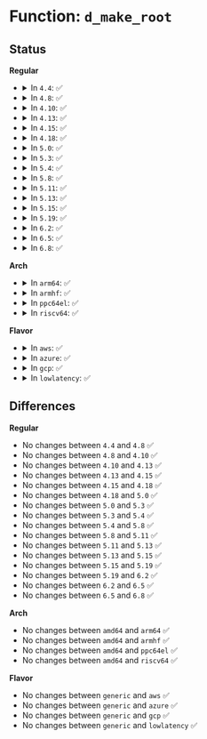 # Function: <code>d_make_root</code>

## Status
<b>Regular</b>
<ul>
<li>
<details>
<summary>In <code>4.4</code>: ✅</summary>

```c
struct dentry *d_make_root(struct inode *root_inode);
```

**Collision:** Unique Global

**Inline:** No

**Transformation:** False

**Instances:**

```
In fs/dcache.c (ffffffff812259f0)
Location: fs/dcache.c:1886
Inline: False
Direct callers:
  - mm/shmem.c:shmem_fill_super
  - fs/libfs.c:simple_fill_super
  - fs/proc/inode.c:proc_fill_super
  - fs/kernfs/mount.c:kernfs_mount_ns
  - fs/devpts/inode.c:devpts_mount
  - fs/ext4/super.c:ext4_fill_super
  - fs/ramfs/inode.c:ramfs_fill_super
  - fs/hugetlbfs/inode.c:hugetlbfs_fill_super
  - fs/fat/inode.c:fat_fill_super
  - fs/ecryptfs/main.c:ecryptfs_mount
  - fs/fuse/inode.c:fuse_fill_super
  - fs/pstore/inode.c:pstore_fill_super
  - fs/efivarfs/super.c:efivarfs_fill_super
  - ipc/mqueue.c:mqueue_fill_super
```
**Symbols:**

```
ffffffff812259f0-ffffffff81225a44: d_make_root (STB_GLOBAL)
```
</details>
</li>
<li>
<details>
<summary>In <code>4.8</code>: ✅</summary>

```c
struct dentry *d_make_root(struct inode *root_inode);
```

**Collision:** Unique Global

**Inline:** No

**Transformation:** False

**Instances:**

```
In fs/dcache.c (ffffffff8124db30)
Location: fs/dcache.c:1847
Inline: False
Direct callers:
  - mm/shmem.c:shmem_fill_super
  - fs/libfs.c:simple_fill_super
  - fs/proc/inode.c:proc_fill_super
  - fs/kernfs/mount.c:kernfs_mount_ns
  - fs/devpts/inode.c:devpts_mount
  - fs/ext4/super.c:ext4_fill_super
  - fs/squashfs/super.c:squashfs_fill_super
  - fs/ramfs/inode.c:ramfs_fill_super
  - fs/hugetlbfs/inode.c:hugetlbfs_fill_super
  - fs/fat/inode.c:fat_fill_super
  - fs/ecryptfs/main.c:ecryptfs_mount
  - fs/fuse/inode.c:fuse_fill_super
  - fs/pstore/inode.c:pstore_fill_super
  - fs/efivarfs/super.c:efivarfs_fill_super
  - ipc/mqueue.c:mqueue_fill_super
```
**Symbols:**

```
ffffffff8124db30-ffffffff8124db7f: d_make_root (STB_GLOBAL)
```
</details>
</li>
<li>
<details>
<summary>In <code>4.10</code>: ✅</summary>

```c
struct dentry *d_make_root(struct inode *root_inode);
```

**Collision:** Unique Global

**Inline:** No

**Transformation:** False

**Instances:**

```
In fs/dcache.c (ffffffff81260c10)
Location: fs/dcache.c:1856
Inline: False
Direct callers:
  - mm/shmem.c:shmem_fill_super
  - fs/libfs.c:simple_fill_super
  - fs/proc/inode.c:proc_fill_super
  - fs/kernfs/mount.c:kernfs_mount_ns
  - fs/ext4/super.c:ext4_fill_super
  - fs/squashfs/super.c:squashfs_fill_super
  - fs/ramfs/inode.c:ramfs_fill_super
  - fs/hugetlbfs/inode.c:hugetlbfs_fill_super
  - fs/fat/inode.c:fat_fill_super
  - fs/ecryptfs/main.c:ecryptfs_mount
  - fs/fuse/inode.c:fuse_fill_super
  - fs/pstore/inode.c:pstore_fill_super
  - fs/efivarfs/super.c:efivarfs_fill_super
  - ipc/mqueue.c:mqueue_fill_super
```
**Symbols:**

```
ffffffff81260c10-ffffffff81260c5f: d_make_root (STB_GLOBAL)
```
</details>
</li>
<li>
<details>
<summary>In <code>4.13</code>: ✅</summary>

```c
struct dentry *d_make_root(struct inode *root_inode);
```

**Collision:** Unique Global

**Inline:** No

**Transformation:** False

**Instances:**

```
In fs/dcache.c (ffffffff8126e3e0)
Location: fs/dcache.c:1886
Inline: False
Direct callers:
  - mm/shmem.c:shmem_fill_super
  - fs/libfs.c:simple_fill_super
  - fs/proc/inode.c:proc_fill_super
  - fs/kernfs/mount.c:kernfs_mount_ns
  - fs/ext4/super.c:ext4_fill_super
  - fs/squashfs/super.c:squashfs_fill_super
  - fs/ramfs/inode.c:ramfs_fill_super
  - fs/hugetlbfs/inode.c:hugetlbfs_fill_super
  - fs/fat/inode.c:fat_fill_super
  - fs/ecryptfs/main.c:ecryptfs_mount
  - fs/fuse/inode.c:fuse_fill_super
  - fs/pstore/inode.c:pstore_fill_super
  - fs/efivarfs/super.c:efivarfs_fill_super
  - ipc/mqueue.c:mqueue_fill_super
```
**Symbols:**

```
ffffffff8126e3e0-ffffffff8126e429: d_make_root (STB_GLOBAL)
```
</details>
</li>
<li>
<details>
<summary>In <code>4.15</code>: ✅</summary>

```c
struct dentry *d_make_root(struct inode *root_inode);
```

**Collision:** Unique Global

**Inline:** No

**Transformation:** False

**Instances:**

```
In fs/dcache.c (ffffffff81290d00)
Location: fs/dcache.c:1898
Inline: False
Direct callers:
  - mm/shmem.c:shmem_fill_super
  - fs/libfs.c:simple_fill_super
  - fs/proc/inode.c:proc_fill_super
  - fs/kernfs/mount.c:kernfs_mount_ns
  - fs/ext4/super.c:ext4_fill_super
  - fs/squashfs/super.c:squashfs_fill_super
  - fs/ramfs/inode.c:ramfs_fill_super
  - fs/hugetlbfs/inode.c:hugetlbfs_fill_super
  - fs/fat/inode.c:fat_fill_super
  - fs/ecryptfs/main.c:ecryptfs_mount
  - fs/fuse/inode.c:fuse_fill_super
  - fs/pstore/inode.c:pstore_fill_super
  - fs/efivarfs/super.c:efivarfs_fill_super
  - ipc/mqueue.c:mqueue_fill_super
```
**Symbols:**

```
ffffffff81290d00-ffffffff81290d49: d_make_root (STB_GLOBAL)
```
</details>
</li>
<li>
<details>
<summary>In <code>4.18</code>: ✅</summary>

```c
struct dentry *d_make_root(struct inode *root_inode);
```

**Collision:** Unique Global

**Inline:** No

**Transformation:** False

**Instances:**

```
In fs/dcache.c (ffffffff812b7510)
Location: fs/dcache.c:1928
Inline: False
Direct callers:
  - mm/shmem.c:shmem_fill_super
  - fs/libfs.c:simple_fill_super
  - fs/proc/inode.c:proc_fill_super
  - fs/kernfs/mount.c:kernfs_mount_ns
  - fs/configfs/mount.c:configfs_fill_super
  - fs/ext4/super.c:ext4_fill_super
  - fs/squashfs/super.c:squashfs_fill_super
  - fs/ramfs/inode.c:ramfs_fill_super
  - fs/hugetlbfs/inode.c:hugetlbfs_fill_super
  - fs/fat/inode.c:fat_fill_super
  - fs/ecryptfs/main.c:ecryptfs_mount
  - fs/fuse/inode.c:fuse_fill_super
  - fs/pstore/inode.c:pstore_fill_super
  - fs/efivarfs/super.c:efivarfs_fill_super
  - ipc/mqueue.c:mqueue_fill_super
```
**Symbols:**

```
ffffffff812b7510-ffffffff812b7562: d_make_root (STB_GLOBAL)
```
</details>
</li>
<li>
<details>
<summary>In <code>5.0</code>: ✅</summary>

```c
struct dentry *d_make_root(struct inode *root_inode);
```

**Collision:** Unique Global

**Inline:** No

**Transformation:** False

**Instances:**

```
In fs/dcache.c (ffffffff812cc670)
Location: fs/dcache.c:1909
Inline: False
Direct callers:
  - mm/shmem.c:shmem_fill_super
  - fs/libfs.c:simple_fill_super
  - fs/proc/inode.c:proc_fill_super
  - fs/kernfs/mount.c:kernfs_mount_ns
  - fs/configfs/mount.c:configfs_fill_super
  - fs/ext4/super.c:ext4_fill_super
  - fs/squashfs/super.c:squashfs_fill_super
  - fs/ramfs/inode.c:ramfs_fill_super
  - fs/hugetlbfs/inode.c:hugetlbfs_fill_super
  - fs/fat/inode.c:fat_fill_super
  - fs/ecryptfs/main.c:ecryptfs_mount
  - fs/fuse/inode.c:fuse_fill_super
  - fs/pstore/inode.c:pstore_fill_super
  - fs/efivarfs/super.c:efivarfs_fill_super
  - ipc/mqueue.c:mqueue_fill_super
```
**Symbols:**

```
ffffffff812cc670-ffffffff812cc6c2: d_make_root (STB_GLOBAL)
```
</details>
</li>
<li>
<details>
<summary>In <code>5.3</code>: ✅</summary>

```c
struct dentry *d_make_root(struct inode *root_inode);
```

**Collision:** Unique Global

**Inline:** No

**Transformation:** False

**Instances:**

```
In fs/dcache.c (ffffffff812e9260)
Location: fs/dcache.c:1983
Inline: False
Direct callers:
  - mm/shmem.c:shmem_fill_super
  - fs/libfs.c:simple_fill_super
  - fs/libfs.c:pseudo_fs_fill_super
  - fs/proc/root.c:proc_fill_super
  - fs/kernfs/mount.c:kernfs_get_tree
  - fs/configfs/mount.c:configfs_fill_super
  - fs/ext4/super.c:ext4_fill_super
  - fs/squashfs/super.c:squashfs_fill_super
  - fs/ramfs/inode.c:ramfs_fill_super
  - fs/hugetlbfs/inode.c:hugetlbfs_fill_super
  - fs/fat/inode.c:fat_fill_super
  - fs/ecryptfs/main.c:ecryptfs_mount
  - fs/fuse/inode.c:fuse_fill_super
  - fs/pstore/inode.c:pstore_fill_super
  - fs/efivarfs/super.c:efivarfs_fill_super
  - ipc/mqueue.c:mqueue_fill_super
```
**Symbols:**

```
ffffffff812e9260-ffffffff812e92b0: d_make_root (STB_GLOBAL)
```
</details>
</li>
<li>
<details>
<summary>In <code>5.4</code>: ✅</summary>

```c
struct dentry *d_make_root(struct inode *root_inode);
```

**Collision:** Unique Global

**Inline:** No

**Transformation:** False

**Instances:**

```
In fs/dcache.c (ffffffff812fae00)
Location: fs/dcache.c:1983
Inline: False
Direct callers:
  - mm/shmem.c:shmem_fill_super
  - fs/libfs.c:simple_fill_super
  - fs/libfs.c:pseudo_fs_fill_super
  - fs/proc/root.c:proc_fill_super
  - fs/kernfs/mount.c:kernfs_get_tree
  - fs/configfs/mount.c:configfs_fill_super
  - fs/ext4/super.c:ext4_fill_super
  - fs/squashfs/super.c:squashfs_fill_super
  - fs/ramfs/inode.c:ramfs_fill_super
  - fs/hugetlbfs/inode.c:hugetlbfs_fill_super
  - fs/fat/inode.c:fat_fill_super
  - fs/ecryptfs/main.c:ecryptfs_mount
  - fs/fuse/inode.c:fuse_fill_super_common
  - fs/pstore/inode.c:pstore_fill_super
  - fs/efivarfs/super.c:efivarfs_fill_super
  - ipc/mqueue.c:mqueue_fill_super
```
**Symbols:**

```
ffffffff812fae00-ffffffff812fae50: d_make_root (STB_GLOBAL)
```
</details>
</li>
<li>
<details>
<summary>In <code>5.8</code>: ✅</summary>

```c
struct dentry *d_make_root(struct inode *root_inode);
```

**Collision:** Unique Global

**Inline:** No

**Transformation:** False

**Instances:**

```
In fs/dcache.c (ffffffff81331550)
Location: fs/dcache.c:2004
Inline: False
Direct callers:
  - mm/shmem.c:shmem_fill_super
  - fs/libfs.c:simple_fill_super
  - fs/libfs.c:pseudo_fs_fill_super
  - fs/proc/root.c:proc_fill_super
  - fs/configfs/mount.c:configfs_fill_super
  - fs/devpts/inode.c:devpts_fill_super
  - fs/ext4/super.c:ext4_fill_super
  - fs/squashfs/super.c:squashfs_fill_super
  - fs/ramfs/inode.c:ramfs_fill_super
  - fs/hugetlbfs/inode.c:hugetlbfs_fill_super
  - fs/fat/inode.c:fat_fill_super
  - fs/ecryptfs/main.c:ecryptfs_mount
  - fs/fuse/inode.c:fuse_fill_super_common
  - fs/pstore/inode.c:pstore_fill_super
  - fs/efivarfs/super.c:efivarfs_fill_super
  - ipc/mqueue.c:mqueue_fill_super
```
**Symbols:**

```
ffffffff81331550-ffffffff813315a0: d_make_root (STB_GLOBAL)
```
</details>
</li>
<li>
<details>
<summary>In <code>5.11</code>: ✅</summary>

```c
struct dentry *d_make_root(struct inode *root_inode);
```

**Collision:** Unique Global

**Inline:** No

**Transformation:** False

**Instances:**

```
In fs/dcache.c (ffffffff8133cee0)
Location: fs/dcache.c:2011
Inline: False
Direct callers:
  - mm/shmem.c:shmem_fill_super
  - fs/libfs.c:simple_fill_super
  - fs/libfs.c:pseudo_fs_fill_super
  - fs/proc/root.c:proc_fill_super
  - fs/configfs/mount.c:configfs_fill_super
  - fs/devpts/inode.c:devpts_fill_super
  - fs/ext4/super.c:ext4_fill_super
  - fs/squashfs/super.c:squashfs_fill_super
  - fs/ramfs/inode.c:ramfs_fill_super
  - fs/hugetlbfs/inode.c:hugetlbfs_fill_super
  - fs/fat/inode.c:fat_fill_super
  - fs/ecryptfs/main.c:ecryptfs_mount
  - fs/fuse/inode.c:fuse_fill_super_common
  - fs/fuse/inode.c:fuse_fill_super_submount
  - fs/pstore/inode.c:pstore_fill_super
  - fs/efivarfs/super.c:efivarfs_fill_super
  - ipc/mqueue.c:mqueue_fill_super
```
**Symbols:**

```
ffffffff8133cee0-ffffffff8133cf30: d_make_root (STB_GLOBAL)
```
</details>
</li>
<li>
<details>
<summary>In <code>5.13</code>: ✅</summary>

```c
struct dentry *d_make_root(struct inode *root_inode);
```

**Collision:** Unique Global

**Inline:** No

**Transformation:** False

**Instances:**

```
In fs/dcache.c (ffffffff81343360)
Location: fs/dcache.c:2038
Inline: False
Direct callers:
  - mm/shmem.c:shmem_fill_super
  - fs/libfs.c:simple_fill_super
  - fs/libfs.c:pseudo_fs_fill_super
  - fs/proc/root.c:proc_fill_super
  - fs/kernfs/mount.c:kernfs_get_tree
  - fs/configfs/mount.c:configfs_fill_super
  - fs/devpts/inode.c:devpts_fill_super
  - fs/ext4/super.c:ext4_fill_super
  - fs/squashfs/super.c:squashfs_fill_super
  - fs/ramfs/inode.c:ramfs_fill_super
  - fs/hugetlbfs/inode.c:hugetlbfs_fill_super
  - fs/fat/inode.c:fat_fill_super
  - fs/ecryptfs/main.c:ecryptfs_mount
  - fs/fuse/inode.c:fuse_fill_super_common
  - fs/fuse/inode.c:fuse_fill_super_submount
  - fs/pstore/inode.c:pstore_fill_super
  - fs/efivarfs/super.c:efivarfs_fill_super
  - ipc/mqueue.c:mqueue_fill_super
```
**Symbols:**

```
ffffffff81343360-ffffffff813433b0: d_make_root (STB_GLOBAL)
```
</details>
</li>
<li>
<details>
<summary>In <code>5.15</code>: ✅</summary>

```c
struct dentry *d_make_root(struct inode *root_inode);
```

**Collision:** Unique Global

**Inline:** No

**Transformation:** False

**Instances:**

```
In fs/dcache.c (ffffffff81390eb0)
Location: fs/dcache.c:2039
Inline: False
Direct callers:
  - mm/shmem.c:shmem_fill_super
  - fs/libfs.c:simple_fill_super
  - fs/libfs.c:pseudo_fs_fill_super
  - fs/proc/root.c:proc_fill_super
  - fs/kernfs/mount.c:kernfs_get_tree
  - fs/configfs/mount.c:configfs_fill_super
  - fs/devpts/inode.c:devpts_fill_super
  - fs/ext4/super.c:ext4_fill_super
  - fs/squashfs/super.c:squashfs_fill_super
  - fs/ramfs/inode.c:ramfs_fill_super
  - fs/hugetlbfs/inode.c:hugetlbfs_fill_super
  - fs/fat/inode.c:fat_fill_super
  - fs/ecryptfs/main.c:ecryptfs_mount
  - fs/fuse/inode.c:fuse_fill_super_common
  - fs/fuse/inode.c:fuse_fill_super_submount
  - fs/pstore/inode.c:pstore_fill_super
  - fs/efivarfs/super.c:efivarfs_fill_super
  - ipc/mqueue.c:mqueue_fill_super
```
**Symbols:**

```
ffffffff81390eb0-ffffffff81390f42: d_make_root (STB_GLOBAL)
```
</details>
</li>
<li>
<details>
<summary>In <code>5.19</code>: ✅</summary>

```c
struct dentry *d_make_root(struct inode *root_inode);
```

**Collision:** Unique Global

**Inline:** No

**Transformation:** False

**Instances:**

```
In fs/dcache.c (ffffffff814128e0)
Location: fs/dcache.c:2064
Inline: False
Direct callers:
  - mm/shmem.c:shmem_fill_super
  - fs/libfs.c:simple_fill_super
  - fs/libfs.c:pseudo_fs_fill_super
  - fs/proc/root.c:proc_fill_super
  - fs/kernfs/mount.c:kernfs_get_tree
  - fs/configfs/mount.c:configfs_fill_super
  - fs/devpts/inode.c:devpts_fill_super
  - fs/ext4/super.c:__ext4_fill_super
  - fs/squashfs/super.c:squashfs_fill_super
  - fs/ramfs/inode.c:ramfs_fill_super
  - fs/hugetlbfs/inode.c:hugetlbfs_fill_super
  - fs/fat/inode.c:fat_fill_super
  - fs/ecryptfs/main.c:ecryptfs_mount
  - fs/fuse/inode.c:fuse_fill_super_common
  - fs/fuse/inode.c:fuse_fill_super_submount
  - fs/pstore/inode.c:pstore_fill_super
  - fs/efivarfs/super.c:efivarfs_fill_super
  - ipc/mqueue.c:mqueue_fill_super
```
**Symbols:**

```
ffffffff814128e0-ffffffff81412971: d_make_root (STB_GLOBAL)
```
</details>
</li>
<li>
<details>
<summary>In <code>6.2</code>: ✅</summary>

```c
struct dentry *d_make_root(struct inode *root_inode);
```

**Collision:** Unique Global

**Inline:** No

**Transformation:** False

**Instances:**

```
In fs/dcache.c (ffffffff8149db40)
Location: fs/dcache.c:2064
Inline: False
Direct callers:
  - mm/shmem.c:shmem_fill_super
  - fs/libfs.c:simple_fill_super
  - fs/libfs.c:pseudo_fs_fill_super
  - fs/proc/root.c:proc_fill_super
  - fs/kernfs/mount.c:kernfs_get_tree
  - fs/configfs/mount.c:configfs_fill_super
  - fs/devpts/inode.c:devpts_fill_super
  - fs/ext4/super.c:__ext4_fill_super
  - fs/squashfs/super.c:squashfs_fill_super
  - fs/ramfs/inode.c:ramfs_fill_super
  - fs/hugetlbfs/inode.c:hugetlbfs_fill_super
  - fs/fat/inode.c:fat_fill_super
  - fs/ecryptfs/main.c:ecryptfs_mount
  - fs/fuse/inode.c:fuse_fill_super_common
  - fs/fuse/inode.c:fuse_fill_super_submount
  - fs/pstore/inode.c:pstore_fill_super
  - fs/efivarfs/super.c:efivarfs_fill_super
  - ipc/mqueue.c:mqueue_fill_super
```
**Symbols:**

```
ffffffff8149db40-ffffffff8149dbd1: d_make_root (STB_GLOBAL)
```
</details>
</li>
<li>
<details>
<summary>In <code>6.5</code>: ✅</summary>

```c
struct dentry *d_make_root(struct inode *root_inode);
```

**Collision:** Unique Global

**Inline:** No

**Transformation:** False

**Instances:**

```
In fs/dcache.c (ffffffff814d2f80)
Location: fs/dcache.c:2064
Inline: False
Direct callers:
  - mm/shmem.c:shmem_fill_super
  - fs/libfs.c:simple_fill_super
  - fs/libfs.c:pseudo_fs_fill_super
  - fs/proc/root.c:proc_fill_super
  - fs/kernfs/mount.c:kernfs_get_tree
  - fs/configfs/mount.c:configfs_fill_super
  - fs/devpts/inode.c:devpts_fill_super
  - fs/ext4/super.c:__ext4_fill_super
  - fs/squashfs/super.c:squashfs_fill_super
  - fs/ramfs/inode.c:ramfs_fill_super
  - fs/hugetlbfs/inode.c:hugetlbfs_fill_super
  - fs/fat/inode.c:fat_fill_super
  - fs/ecryptfs/main.c:ecryptfs_mount
  - fs/fuse/inode.c:fuse_fill_super_common
  - fs/fuse/inode.c:fuse_fill_super_submount
  - fs/pstore/inode.c:pstore_fill_super
  - fs/efivarfs/super.c:efivarfs_fill_super
  - ipc/mqueue.c:mqueue_fill_super
```
**Symbols:**

```
ffffffff814d2f80-ffffffff814d3011: d_make_root (STB_GLOBAL)
```
</details>
</li>
<li>
<details>
<summary>In <code>6.8</code>: ✅</summary>

```c
struct dentry *d_make_root(struct inode *root_inode);
```

**Collision:** Unique Global

**Inline:** No

**Transformation:** False

**Instances:**

```
In fs/dcache.c (ffffffff81505810)
Location: fs/dcache.c:1908
Inline: False
Direct callers:
  - mm/shmem.c:shmem_fill_super
  - fs/libfs.c:simple_fill_super
  - fs/libfs.c:pseudo_fs_fill_super
  - fs/nsfs.c:__ns_get_path
  - fs/proc/root.c:proc_fill_super
  - fs/kernfs/mount.c:kernfs_get_tree
  - fs/configfs/mount.c:configfs_fill_super
  - fs/devpts/inode.c:devpts_fill_super
  - fs/ext4/super.c:__ext4_fill_super
  - fs/squashfs/super.c:squashfs_fill_super
  - fs/ramfs/inode.c:ramfs_fill_super
  - fs/hugetlbfs/inode.c:hugetlbfs_fill_super
  - fs/fat/inode.c:fat_fill_super
  - fs/ecryptfs/main.c:ecryptfs_mount
  - fs/fuse/inode.c:fuse_fill_super_common
  - fs/fuse/inode.c:fuse_fill_super_submount
  - fs/pstore/inode.c:pstore_fill_super
  - fs/efivarfs/super.c:efivarfs_fill_super
  - ipc/mqueue.c:mqueue_fill_super
```
**Symbols:**

```
ffffffff81505810-ffffffff815058a1: d_make_root (STB_GLOBAL)
```
</details>
</li>
</ul>
<b>Arch</b>
<ul>
<li>
<details>
<summary>In <code>arm64</code>: ✅</summary>

```c
struct dentry *d_make_root(struct inode *root_inode);
```

**Collision:** Unique Global

**Inline:** No

**Transformation:** False

**Instances:**

```
In fs/dcache.c (ffff8000103aa0f0)
Location: fs/dcache.c:1983
Inline: False
Direct callers:
  - mm/shmem.c:shmem_fill_super
  - fs/libfs.c:simple_fill_super
  - fs/libfs.c:pseudo_fs_fill_super
  - fs/proc/root.c:proc_fill_super
  - fs/kernfs/mount.c:kernfs_get_tree
  - fs/configfs/mount.c:configfs_fill_super
  - fs/ext4/super.c:ext4_fill_super
  - fs/squashfs/super.c:squashfs_fill_super
  - fs/ramfs/inode.c:ramfs_fill_super
  - fs/hugetlbfs/inode.c:hugetlbfs_fill_super
  - fs/fat/inode.c:fat_fill_super
  - fs/ecryptfs/main.c:ecryptfs_mount
  - fs/fuse/inode.c:fuse_fill_super_common
  - fs/pstore/inode.c:pstore_fill_super
  - fs/efivarfs/super.c:efivarfs_fill_super
  - ipc/mqueue.c:mqueue_fill_super
```
**Symbols:**

```
ffff8000103aa0f0-ffff8000103aa154: d_make_root (STB_GLOBAL)
```
</details>
</li>
<li>
<details>
<summary>In <code>armhf</code>: ✅</summary>

```c
struct dentry *d_make_root(struct inode *root_inode);
```

**Collision:** Unique Global

**Inline:** No

**Transformation:** False

**Instances:**

```
In fs/dcache.c (c058b110)
Location: fs/dcache.c:1983
Inline: False
Direct callers:
  - mm/shmem.c:shmem_fill_super
  - fs/libfs.c:simple_fill_super
  - fs/libfs.c:pseudo_fs_fill_super
  - fs/proc/root.c:proc_fill_super
  - fs/kernfs/mount.c:kernfs_get_tree
  - fs/ext4/super.c:ext4_fill_super
  - fs/squashfs/super.c:squashfs_fill_super
  - fs/ramfs/inode.c:ramfs_fill_super
  - fs/fat/inode.c:fat_fill_super
  - fs/ecryptfs/main.c:ecryptfs_mount
  - fs/fuse/inode.c:fuse_fill_super_common
  - fs/pstore/inode.c:pstore_fill_super
  - fs/efivarfs/super.c:efivarfs_fill_super
  - ipc/mqueue.c:mqueue_fill_super
```
**Symbols:**

```
c058b110-c058b164: d_make_root (STB_GLOBAL)
```
</details>
</li>
<li>
<details>
<summary>In <code>ppc64el</code>: ✅</summary>

```c
struct dentry *d_make_root(struct inode *root_inode);
```

**Collision:** Unique Global

**Inline:** No

**Transformation:** False

**Instances:**

```
In fs/dcache.c (c0000000004a4f20)
Location: fs/dcache.c:1983
Inline: False
Direct callers:
  - mm/shmem.c:shmem_fill_super
  - fs/libfs.c:simple_fill_super
  - fs/libfs.c:pseudo_fs_fill_super
  - fs/proc/root.c:proc_fill_super
  - fs/kernfs/mount.c:kernfs_get_tree
  - fs/configfs/mount.c:configfs_fill_super
  - fs/ext4/super.c:ext4_fill_super
  - fs/squashfs/super.c:squashfs_fill_super
  - fs/ramfs/inode.c:ramfs_fill_super
  - fs/hugetlbfs/inode.c:hugetlbfs_fill_super
  - fs/fat/inode.c:fat_fill_super
  - fs/ecryptfs/main.c:ecryptfs_mount
  - fs/fuse/inode.c:fuse_fill_super_common
  - fs/pstore/inode.c:pstore_fill_super
  - ipc/mqueue.c:mqueue_fill_super
```
**Symbols:**

```
c0000000004a4f20-c0000000004a4fb8: d_make_root (STB_GLOBAL)
```
</details>
</li>
<li>
<details>
<summary>In <code>riscv64</code>: ✅</summary>

```c
struct dentry *d_make_root(struct inode *root_inode);
```

**Collision:** Unique Global

**Inline:** No

**Transformation:** False

**Instances:**

```
In fs/dcache.c (ffffffe00026fe9c)
Location: fs/dcache.c:1983
Inline: False
Direct callers:
  - mm/shmem.c:shmem_fill_super
  - fs/libfs.c:simple_fill_super
  - fs/libfs.c:pseudo_fs_fill_super
  - fs/proc/root.c:proc_fill_super
  - fs/kernfs/mount.c:kernfs_get_tree
  - fs/ext4/super.c:ext4_fill_super
  - fs/squashfs/super.c:squashfs_fill_super
  - fs/ramfs/inode.c:ramfs_fill_super
  - fs/hugetlbfs/inode.c:hugetlbfs_fill_super
  - fs/fat/inode.c:fat_fill_super
  - fs/ecryptfs/main.c:ecryptfs_mount
  - fs/fuse/inode.c:fuse_fill_super_common
  - fs/pstore/inode.c:pstore_fill_super
  - ipc/mqueue.c:mqueue_fill_super
```
**Symbols:**

```
ffffffe00026fe9c-ffffffe00026fef8: d_make_root (STB_GLOBAL)
```
</details>
</li>
</ul>
<b>Flavor</b>
<ul>
<li>
<details>
<summary>In <code>aws</code>: ✅</summary>

```c
struct dentry *d_make_root(struct inode *root_inode);
```

**Collision:** Unique Global

**Inline:** No

**Transformation:** False

**Instances:**

```
In fs/dcache.c (ffffffff812f33e0)
Location: fs/dcache.c:1983
Inline: False
Direct callers:
  - mm/shmem.c:shmem_fill_super
  - fs/libfs.c:simple_fill_super
  - fs/libfs.c:pseudo_fs_fill_super
  - fs/proc/root.c:proc_fill_super
  - fs/kernfs/mount.c:kernfs_get_tree
  - fs/configfs/mount.c:configfs_fill_super
  - fs/ext4/super.c:ext4_fill_super
  - fs/squashfs/super.c:squashfs_fill_super
  - fs/ramfs/inode.c:ramfs_fill_super
  - fs/hugetlbfs/inode.c:hugetlbfs_fill_super
  - fs/fat/inode.c:fat_fill_super
  - fs/ecryptfs/main.c:ecryptfs_mount
  - fs/fuse/inode.c:fuse_fill_super_common
  - fs/pstore/inode.c:pstore_fill_super
  - fs/efivarfs/super.c:efivarfs_fill_super
  - ipc/mqueue.c:mqueue_fill_super
```
**Symbols:**

```
ffffffff812f33e0-ffffffff812f3430: d_make_root (STB_GLOBAL)
```
</details>
</li>
<li>
<details>
<summary>In <code>azure</code>: ✅</summary>

```c
struct dentry *d_make_root(struct inode *root_inode);
```

**Collision:** Unique Global

**Inline:** No

**Transformation:** False

**Instances:**

```
In fs/dcache.c (ffffffff812e4010)
Location: fs/dcache.c:1983
Inline: False
Direct callers:
  - mm/shmem.c:shmem_fill_super
  - fs/libfs.c:simple_fill_super
  - fs/libfs.c:pseudo_fs_fill_super
  - fs/proc/root.c:proc_fill_super
  - fs/kernfs/mount.c:kernfs_get_tree
  - fs/configfs/mount.c:configfs_fill_super
  - fs/ext4/super.c:ext4_fill_super
  - fs/squashfs/super.c:squashfs_fill_super
  - fs/ramfs/inode.c:ramfs_fill_super
  - fs/hugetlbfs/inode.c:hugetlbfs_fill_super
  - fs/fat/inode.c:fat_fill_super
  - fs/ecryptfs/main.c:ecryptfs_mount
  - fs/fuse/inode.c:fuse_fill_super_common
  - fs/pstore/inode.c:pstore_fill_super
  - fs/efivarfs/super.c:efivarfs_fill_super
  - ipc/mqueue.c:mqueue_fill_super
```
**Symbols:**

```
ffffffff812e4010-ffffffff812e4060: d_make_root (STB_GLOBAL)
```
</details>
</li>
<li>
<details>
<summary>In <code>gcp</code>: ✅</summary>

```c
struct dentry *d_make_root(struct inode *root_inode);
```

**Collision:** Unique Global

**Inline:** No

**Transformation:** False

**Instances:**

```
In fs/dcache.c (ffffffff812f11f0)
Location: fs/dcache.c:1983
Inline: False
Direct callers:
  - mm/shmem.c:shmem_fill_super
  - fs/libfs.c:simple_fill_super
  - fs/libfs.c:pseudo_fs_fill_super
  - fs/proc/root.c:proc_fill_super
  - fs/kernfs/mount.c:kernfs_get_tree
  - fs/configfs/mount.c:configfs_fill_super
  - fs/ext4/super.c:ext4_fill_super
  - fs/squashfs/super.c:squashfs_fill_super
  - fs/ramfs/inode.c:ramfs_fill_super
  - fs/hugetlbfs/inode.c:hugetlbfs_fill_super
  - fs/fat/inode.c:fat_fill_super
  - fs/ecryptfs/main.c:ecryptfs_mount
  - fs/fuse/inode.c:fuse_fill_super_common
  - fs/pstore/inode.c:pstore_fill_super
  - fs/efivarfs/super.c:efivarfs_fill_super
  - ipc/mqueue.c:mqueue_fill_super
```
**Symbols:**

```
ffffffff812f11f0-ffffffff812f1240: d_make_root (STB_GLOBAL)
```
</details>
</li>
<li>
<details>
<summary>In <code>lowlatency</code>: ✅</summary>

```c
struct dentry *d_make_root(struct inode *root_inode);
```

**Collision:** Unique Global

**Inline:** No

**Transformation:** False

**Instances:**

```
In fs/dcache.c (ffffffff813023b0)
Location: fs/dcache.c:1983
Inline: False
Direct callers:
  - mm/shmem.c:shmem_fill_super
  - fs/libfs.c:simple_fill_super
  - fs/libfs.c:pseudo_fs_fill_super
  - fs/proc/root.c:proc_fill_super
  - fs/kernfs/mount.c:kernfs_get_tree
  - fs/configfs/mount.c:configfs_fill_super
  - fs/ext4/super.c:ext4_fill_super
  - fs/squashfs/super.c:squashfs_fill_super
  - fs/ramfs/inode.c:ramfs_fill_super
  - fs/hugetlbfs/inode.c:hugetlbfs_fill_super
  - fs/fat/inode.c:fat_fill_super
  - fs/ecryptfs/main.c:ecryptfs_mount
  - fs/fuse/inode.c:fuse_fill_super_common
  - fs/pstore/inode.c:pstore_fill_super
  - fs/efivarfs/super.c:efivarfs_fill_super
  - ipc/mqueue.c:mqueue_fill_super
```
**Symbols:**

```
ffffffff813023b0-ffffffff81302400: d_make_root (STB_GLOBAL)
```
</details>
</li>
</ul>

## Differences
<b>Regular</b>
<ul>
<li>
No changes between <code>4.4</code> and <code>4.8</code> ✅
</li>
<li>
No changes between <code>4.8</code> and <code>4.10</code> ✅
</li>
<li>
No changes between <code>4.10</code> and <code>4.13</code> ✅
</li>
<li>
No changes between <code>4.13</code> and <code>4.15</code> ✅
</li>
<li>
No changes between <code>4.15</code> and <code>4.18</code> ✅
</li>
<li>
No changes between <code>4.18</code> and <code>5.0</code> ✅
</li>
<li>
No changes between <code>5.0</code> and <code>5.3</code> ✅
</li>
<li>
No changes between <code>5.3</code> and <code>5.4</code> ✅
</li>
<li>
No changes between <code>5.4</code> and <code>5.8</code> ✅
</li>
<li>
No changes between <code>5.8</code> and <code>5.11</code> ✅
</li>
<li>
No changes between <code>5.11</code> and <code>5.13</code> ✅
</li>
<li>
No changes between <code>5.13</code> and <code>5.15</code> ✅
</li>
<li>
No changes between <code>5.15</code> and <code>5.19</code> ✅
</li>
<li>
No changes between <code>5.19</code> and <code>6.2</code> ✅
</li>
<li>
No changes between <code>6.2</code> and <code>6.5</code> ✅
</li>
<li>
No changes between <code>6.5</code> and <code>6.8</code> ✅
</li>
</ul>
<b>Arch</b>
<ul>
<li>
No changes between <code>amd64</code> and <code>arm64</code> ✅
</li>
<li>
No changes between <code>amd64</code> and <code>armhf</code> ✅
</li>
<li>
No changes between <code>amd64</code> and <code>ppc64el</code> ✅
</li>
<li>
No changes between <code>amd64</code> and <code>riscv64</code> ✅
</li>
</ul>
<b>Flavor</b>
<ul>
<li>
No changes between <code>generic</code> and <code>aws</code> ✅
</li>
<li>
No changes between <code>generic</code> and <code>azure</code> ✅
</li>
<li>
No changes between <code>generic</code> and <code>gcp</code> ✅
</li>
<li>
No changes between <code>generic</code> and <code>lowlatency</code> ✅
</li>
</ul>
